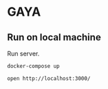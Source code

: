 # GAYA

## Run on local machine

Run server.

```bash
docker-compose up
```

```bash
open http://localhost:3000/
```

